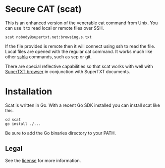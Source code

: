 Secure CAT (scat)
=================

This is an enhanced version of the venerable cat command from Unix. You can use it to read local or remote files over SSH.

```
scat nobody@supertxt.net:browsing.s.txt
```

If the file provided is remote then it will connect using ssh to read the file. Local files are opened with the regular cat command. It works much like other [sshla](http://supertxt.net/whats-sshla.s.txt) commands, such as scp or git.

There are special reflective capabilities so that scat works with well with [SuperTXT browser](http://supertxt.net/browsing.s.txt) in conjunction with SuperTXT documents.


Installation
============

Scat is written in Go. With a recent Go SDK installed you can install scat like this.

```
cd scat
go install ./...
```

Be sure to add the Go binaries directory to your PATH.

Legal
-----

See the [license](LICENSE.txt) for more information.

